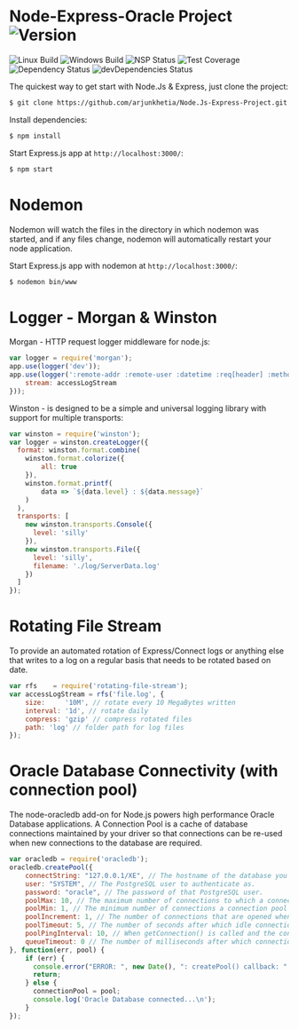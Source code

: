 # Node-Express-Oracle Project   ![Version][version-image]

![Linux Build][linuxbuild-image]
![Windows Build][windowsbuild-image]
![NSP Status][nspstatus-image]
![Test Coverage][coverage-image]
![Dependency Status][dependency-image]
![devDependencies Status][devdependency-image]

The quickest way to get start with Node.Js & Express, just clone the project:

```bash
$ git clone https://github.com/arjunkhetia/Node.Js-Express-Project.git
```

Install dependencies:

```bash
$ npm install
```

Start Express.js app at `http://localhost:3000/`:

```bash
$ npm start
```

# Nodemon

Nodemon will watch the files in the directory in which nodemon was started, and if any files change, nodemon will automatically restart your node application.

Start Express.js app with nodemon at `http://localhost:3000/`:

```bash
$ nodemon bin/www
```

# Logger - Morgan & Winston

Morgan - HTTP request logger middleware for node.js:

```js
var logger = require('morgan');
app.use(logger('dev'));
app.use(logger(':remote-addr :remote-user :datetime :req[header] :method :url HTTP/:http-version :status :res[content-length] :res[header] :response-time[digits] :referrer :user-agent', {
    stream: accessLogStream
}));
```

Winston - is designed to be a simple and universal logging library with support for multiple transports:

```js
var winston = require('winston');
var logger = winston.createLogger({
  format: winston.format.combine(
    winston.format.colorize({
        all: true
    }),
    winston.format.printf(
        data => `${data.level} : ${data.message}`
    )
  ),
  transports: [
    new winston.transports.Console({
      level: 'silly'
    }),
    new winston.transports.File({
      level: 'silly',
      filename: './log/ServerData.log'
    })
  ]
});
```

# Rotating File Stream

To provide an automated rotation of Express/Connect logs or anything else that writes to a log on a regular basis that needs to be rotated based on date.

```js
var rfs    = require('rotating-file-stream');
var accessLogStream = rfs('file.log', {
    size:     '10M', // rotate every 10 MegaBytes written
    interval: '1d', // rotate daily
    compress: 'gzip' // compress rotated files
    path: 'log' // folder path for log files
});
```

# Oracle Database Connectivity (with connection pool)

The node-oracledb add-on for Node.js powers high performance Oracle Database applications. A Connection Pool is a cache of database connections maintained by your driver so that connections can be re-used when new connections to the database are required.

```js
var oracledb = require('oracledb');
oracledb.createPool({
    connectString: "127.0.0.1/XE", // The hostname of the database you are connecting to. (Default: localhost)
    user: "SYSTEM", // The PostgreSQL user to authenticate as.
    password: "oracle", // The password of that PostgreSQL user.
    poolMax: 10, // The maximum number of connections to which a connection pool can grow. (Default: 4)
    poolMin: 1, // The minimum number of connections a connection pool maintains, even when there is no activity to the target database. (Default: 1)
    poolIncrement: 1, // The number of connections that are opened whenever a connection request exceeds the number of currently open connections. (Default: 1)
    poolTimeout: 5, // The number of seconds after which idle connections (unused in the pool) may be terminated. Idle connections are terminated only when the pool is accessed. (Default: 60)
    poolPingInterval: 10, // When getConnection() is called and the connection has been idle in the pool for at least poolPingInterval seconds, an internal “ping” will be performed first to check the aliveness of the connection. (Default: 60)
    queueTimeout: 0 // The number of milliseconds after which connection requests waiting in the connection request queue are terminated. If queueTimeout is set to 0, then queued connection requests are never terminated. (Default: 60000)
}, function(err, pool) {
    if (err) {
      console.error("ERROR: ", new Date(), ": createPool() callback: " + err.message);
      return;
    } else {
      connectionPool = pool;
      console.log('Oracle Database connected...\n');
    }
});
```

[version-image]: https://img.shields.io/badge/Version-1.0.0-orange.svg
[linuxbuild-image]: https://img.shields.io/badge/Linux-passing-brightgreen.svg
[windowsbuild-image]: https://img.shields.io/badge/Windows-passing-brightgreen.svg
[nspstatus-image]: https://img.shields.io/badge/nsp-no_known_vulns-blue.svg
[coverage-image]: https://img.shields.io/coveralls/expressjs/express/master.svg
[dependency-image]: https://img.shields.io/badge/dependencies-up_to_date-brightgreen.svg
[devdependency-image]: https://img.shields.io/badge/devdependencies-up_to_date-yellow.svg
